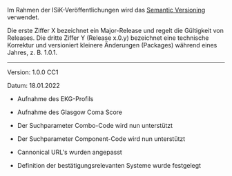 Im Rahmen der ISiK-Veröffentlichungen wird das [Semantic Versioning](https://semver.org/lang/de/) verwendet.

Die erste Ziffer X bezeichnet ein Major-Release und regelt die Gültigkeit von Releases. Die dritte Ziffer Y (Release x.0.y) bezeichnet eine technische Korrektur und versioniert kleinere Änderungen (Packages) während eines Jahres, z. B. 1.0.1.

----
Version: 1.0.0 CC1

Datum: 18.01.2022
 - Aufnahme des EKG-Profils
 - Aufnahme des Glasgow Coma Score
 - Der Suchparameter Combo-Code wird nun unterstützt
 - Der Suchparameter Component-Code wird nun unterstützt
 - Cannonical URL's wurden angepasst
 
 - Definition der bestätigungsrelevanten Systeme wurde festgelegt
  